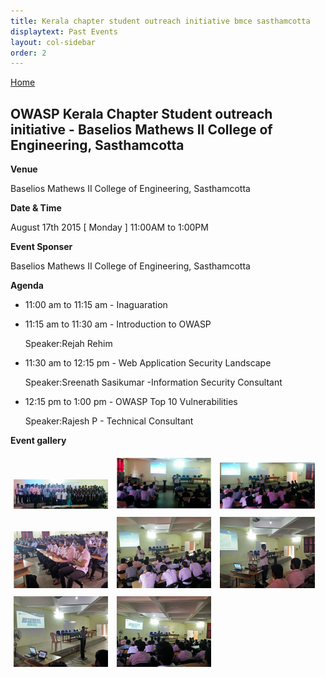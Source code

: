 ```yaml
---
title: Kerala chapter student outreach initiative bmce sasthamcotta
displaytext: Past Events
layout: col-sidebar
order: 2
---
```


[Home](../index.html)


##  OWASP Kerala Chapter Student outreach initiative - Baselios Mathews II College of Engineering, Sasthamcotta


**Venue**

   Baselios Mathews II College of Engineering, Sasthamcotta

**Date & Time**

   August 17th 2015 [ Monday ] 11:00AM to 1:00PM

**Event Sponser**

   Baselios Mathews II College of Engineering, Sasthamcotta

**Agenda**

   * 11:00 am to 11:15 am - Inaguaration

   * 11:15 am to 11:30 am - Introduction to OWASP

       Speaker:Rejah Rehim

   * 11:30 am to 12:15 pm - Web Application Security Landscape

       Speaker:Sreenath Sasikumar -Information Security Consultant

   * 12:15 pm to 1:00 pm - OWASP Top 10 Vulnerabilities

       Speaker:Rajesh P - Technical Consultant

**Event gallery**
 
 <div class="col">
	<a href="/assets/images/Kerala_student_outreach_initiative_aug_bmce_sasthamcotta_1.jpeg" target="new"><img src="/assets/images/Kerala_student_outreach_initiative_aug_bmce_sasthamcotta_1.jpeg" style="display: inline-block;max-width: 98%;height: auto;width: 30%;margin: 1%;" alt="Team" title="Team"/></a>
	<a href="/assets/images/Kerala_student_outreach_initiative_aug_bmce_sasthamcotta_2.jpeg" target="new"><img src="/assets/images/Kerala_student_outreach_initiative_aug_bmce_sasthamcotta_2.jpeg" style="display: inline-block;max-width: 98%;height: auto;width: 30%;margin: 1%;" alt="Rejah Rehim" title="Rejah Rehim" /></a>
	<a href="/assets/images/Kerala_student_outreach_initiative_aug_bmce_sasthamcotta_3.jpeg" target="new"><img src="/assets/images/Kerala_student_outreach_initiative_aug_bmce_sasthamcotta_3.jpeg"  style="display: inline-block;max-width: 98%;height: auto;width: 30%;margin: 1%;" alt="Rejah Rehim" title="Rejah Rehim" /></a>
</div> 
<div class="col">
	<a href="/assets/images/Kerala_student_outreach_initiative_aug_bmce_sasthamcotta_4.jpeg" target="new"><img src="/assets/images/Kerala_student_outreach_initiative_aug_bmce_sasthamcotta_4.jpeg"  style="display: inline-block;max-width: 98%;height: auto;width: 30%;margin: 1%;" alt="Audience" title="Audience" /></a>
	<a href="/assets/images/Kerala_student_outreach_initiative_aug_bmce_sasthamcotta_5.jpeg" target="new"><img src="/assets/images/Kerala_student_outreach_initiative_aug_bmce_sasthamcotta_5.jpeg" style="display: inline-block;max-width: 98%;height: auto;width: 30%;margin: 1%;" alt="Sreenath Sasikumar" title="Sreenath Sasikumar"/></a>
	<a href="/assets/images/Kerala_meet_mar_2016_6.jpeg" target="new"><img src="/assets/images/Kerala_student_outreach_initiative_aug_bmce_sasthamcotta_6.jpeg" style="display: inline-block;max-width: 98%;height: auto;width: 30%;margin: 1%;" alt="Sreenath sasikumar" title="Sreenath Sasikumar" /></a>
</div> 
<div>
     <a href="/assets/images/Kerala_student_outreach_initiative_aug_bmce_sasthamcotta_7.jpeg" target="new"><img src="/assets/images/Kerala_student_outreach_initiative_aug_bmce_sasthamcotta_7.jpeg"  style="display: inline-block;max-width: 98%;height: auto;width: 30%;margin: 1%;" alt="Rajesh P" title="Rajesh P" /></a>
	<a href="/assets/images/Kerala_student_outreach_initiative_aug_bmce_sasthamcotta_8.jpeg" target="new"><img src="/assets/images/Kerala_student_outreach_initiative_aug_bmce_sasthamcotta_8.jpeg"  style="display: inline-block;max-width: 98%;height: auto;width: 30%;margin: 1%;" alt="Rajesh P" title="Rajesh P" /></a>
</div>